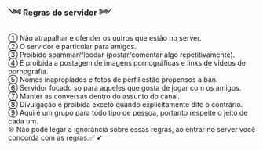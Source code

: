 ###   ༺ Regras do servidor ༻

① Não atrapalhar e ofender os outros que estão no server.   
② O servidor e particular para amigos.   
③ Proibido spammar/floodar (postar/comentar algo repetitivamente).   
④ É proibida a postagem de imagens pornográficas e links de vídeos de pornografia.   
⑤ Nomes inapropiados e fotos de perfil estão propensos a ban.   
⑥ Servidor focado so para aqueles que gosta de jogar com os amigos.   
⑦ Manter as conversas dentro do assunto do canal.   
⑧ Divulgação é proibida exceto quando explicitamente dito o contrário.   
⑨ Aqui é um grupo para todo tipo de pessoa, portanto respeite o jeito de cada um.    
⑩ Não pode legar a ignorância sobre essas regras, ao entrar no server você concorda com as regras.✅   ✔   

<script>   
document.getElementById("a1").innerHTML = "Meu site";  
  
</script>
